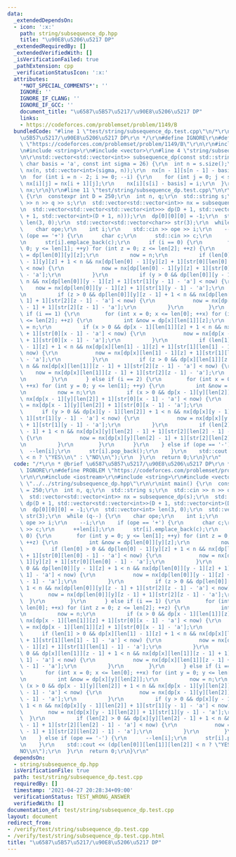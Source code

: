 ```yaml
---
data:
  _extendedDependsOn:
  - icon: ':x:'
    path: string/subsequence_dp.hpp
    title: "\u90E8\u5206\u5217 DP"
  _extendedRequiredBy: []
  _extendedVerifiedWith: []
  _isVerificationFailed: true
  _pathExtension: cpp
  _verificationStatusIcon: ':x:'
  attributes:
    '*NOT_SPECIAL_COMMENTS*': ''
    IGNORE: ''
    IGNORE_IF_CLANG: ''
    IGNORE_IF_GCC: ''
    document_title: "\u6587\u5B57\u5217/\u90E8\u5206\u5217 DP"
    links:
    - https://codeforces.com/problemset/problem/1149/B
  bundledCode: "#line 1 \"test/string/subsequence_dp.test.cpp\"\n/*\r\n * @brief \u6587\
    \u5B57\u5217/\u90E8\u5206\u5217 DP\r\n */\r\n#define IGNORE\r\n#define PROBLEM\
    \ \"https://codeforces.com/problemset/problem/1149/B\"\r\n\r\n#include <iostream>\r\
    \n#include <string>\r\n#include <vector>\r\n#line 4 \"string/subsequence_dp.hpp\"\
    \n\r\nstd::vector<std::vector<int>> subsequence_dp(const std::string &s, const\
    \ char basis = 'a', const int sigma = 26) {\r\n  int n = s.size();\r\n  std::vector<std::vector<int>>\
    \ nx(n, std::vector<int>(sigma, n));\r\n  nx[n - 1][s[n - 1] - basis] = n - 1;\r\
    \n  for (int i = n - 2; i >= 0; --i) {\r\n    for (int j = 0; j < sigma; ++j)\
    \ nx[i][j] = nx[i + 1][j];\r\n    nx[i][s[i] - basis] = i;\r\n  }\r\n  return\
    \ nx;\r\n}\r\n#line 11 \"test/string/subsequence_dp.test.cpp\"\n\r\nint main()\
    \ {\r\n  constexpr int D = 250;\r\n  int n, q;\r\n  std::string s;\r\n  std::cin\
    \ >> n >> q >> s;\r\n  std::vector<std::vector<int>> nx = subsequence_dp(s);\r\
    \n  std::vector<std::vector<std::vector<int>>> dp(D + 1, std::vector<std::vector<int>>(D\
    \ + 1, std::vector<int>(D + 1, n)));\r\n  dp[0][0][0] = -1;\r\n  std::vector<int>\
    \ len(3, 0);\r\n  std::vector<std::vector<char>> str(3);\r\n  while (q--) {\r\n\
    \    char ope;\r\n    int i;\r\n    std::cin >> ope >> i;\r\n    --i;\r\n    if\
    \ (ope == '+') {\r\n      char c;\r\n      std::cin >> c;\r\n      ++len[i];\r\
    \n      str[i].emplace_back(c);\r\n      if (i == 0) {\r\n        for (int y =\
    \ 0; y <= len[1]; ++y) for (int z = 0; z <= len[2]; ++z) {\r\n          int &now\
    \ = dp[len[0]][y][z];\r\n          now = n;\r\n          if (len[0] > 0 && dp[len[0]\
    \ - 1][y][z] + 1 < n && nx[dp[len[0] - 1][y][z] + 1][str[0][len[0] - 1] - 'a']\
    \ < now) {\r\n            now = nx[dp[len[0] - 1][y][z] + 1][str[0][len[0] - 1]\
    \ - 'a'];\r\n          }\r\n          if (y > 0 && dp[len[0]][y - 1][z] + 1 <\
    \ n && nx[dp[len[0]][y - 1][z] + 1][str[1][y - 1] - 'a'] < now) {\r\n        \
    \    now = nx[dp[len[0]][y - 1][z] + 1][str[1][y - 1] - 'a'];\r\n          }\r\
    \n          if (z > 0 && dp[len[0]][y][z - 1] + 1 < n && nx[dp[len[0]][y][z -\
    \ 1] + 1][str[2][z - 1] - 'a'] < now) {\r\n            now = nx[dp[len[0]][y][z\
    \ - 1] + 1][str[2][z - 1] - 'a'];\r\n          }\r\n        }\r\n      } else\
    \ if (i == 1) {\r\n        for (int x = 0; x <= len[0]; ++x) for (int z = 0; z\
    \ <= len[2]; ++z) {\r\n          int &now = dp[x][len[1]][z];\r\n          now\
    \ = n;\r\n          if (x > 0 && dp[x - 1][len[1]][z] + 1 < n && nx[dp[x - 1][len[1]][z]\
    \ + 1][str[0][x - 1] - 'a'] < now) {\r\n            now = nx[dp[x - 1][len[1]][z]\
    \ + 1][str[0][x - 1] - 'a'];\r\n          }\r\n          if (len[1] > 0 && dp[x][len[1]\
    \ - 1][z] + 1 < n && nx[dp[x][len[1] - 1][z] + 1][str[1][len[1] - 1] - 'a'] <\
    \ now) {\r\n            now = nx[dp[x][len[1] - 1][z] + 1][str[1][len[1] - 1]\
    \ - 'a'];\r\n          }\r\n          if (z > 0 && dp[x][len[1]][z - 1] + 1 <\
    \ n && nx[dp[x][len[1]][z - 1] + 1][str[2][z - 1] - 'a'] < now) {\r\n        \
    \    now = nx[dp[x][len[1]][z - 1] + 1][str[2][z - 1] - 'a'];\r\n          }\r\
    \n        }\r\n      } else if (i == 2) {\r\n        for (int x = 0; x <= len[0];\
    \ ++x) for (int y = 0; y <= len[1]; ++y) {\r\n          int &now = dp[x][y][len[2]];\r\
    \n          now = n;\r\n          if (x > 0 && dp[x - 1][y][len[2]] + 1 < n &&\
    \ nx[dp[x - 1][y][len[2]] + 1][str[0][x - 1] - 'a'] < now) {\r\n            now\
    \ = nx[dp[x - 1][y][len[2]] + 1][str[0][x - 1] - 'a'];\r\n          }\r\n    \
    \      if (y > 0 && dp[x][y - 1][len[2]] + 1 < n && nx[dp[x][y - 1][len[2]] +\
    \ 1][str[1][y - 1] - 'a'] < now) {\r\n            now = nx[dp[x][y - 1][len[2]]\
    \ + 1][str[1][y - 1] - 'a'];\r\n          }\r\n          if (len[2] > 0 && dp[x][y][len[2]\
    \ - 1] + 1 < n && nx[dp[x][y][len[2] - 1] + 1][str[2][len[2] - 1] - 'a'] < now)\
    \ {\r\n            now = nx[dp[x][y][len[2] - 1] + 1][str[2][len[2] - 1] - 'a'];\r\
    \n          }\r\n        }\r\n      }\r\n    } else if (ope == '-') {\r\n    \
    \  --len[i];\r\n      str[i].pop_back();\r\n    }\r\n    std::cout << (dp[len[0]][len[1]][len[2]]\
    \ < n ? \"YES\\n\" : \"NO\\n\");\r\n  }\r\n  return 0;\r\n}\r\n"
  code: "/*\r\n * @brief \u6587\u5B57\u5217/\u90E8\u5206\u5217 DP\r\n */\r\n#define\
    \ IGNORE\r\n#define PROBLEM \"https://codeforces.com/problemset/problem/1149/B\"\
    \r\n\r\n#include <iostream>\r\n#include <string>\r\n#include <vector>\r\n#include\
    \ \"../../string/subsequence_dp.hpp\"\r\n\r\nint main() {\r\n  constexpr int D\
    \ = 250;\r\n  int n, q;\r\n  std::string s;\r\n  std::cin >> n >> q >> s;\r\n\
    \  std::vector<std::vector<int>> nx = subsequence_dp(s);\r\n  std::vector<std::vector<std::vector<int>>>\
    \ dp(D + 1, std::vector<std::vector<int>>(D + 1, std::vector<int>(D + 1, n)));\r\
    \n  dp[0][0][0] = -1;\r\n  std::vector<int> len(3, 0);\r\n  std::vector<std::vector<char>>\
    \ str(3);\r\n  while (q--) {\r\n    char ope;\r\n    int i;\r\n    std::cin >>\
    \ ope >> i;\r\n    --i;\r\n    if (ope == '+') {\r\n      char c;\r\n      std::cin\
    \ >> c;\r\n      ++len[i];\r\n      str[i].emplace_back(c);\r\n      if (i ==\
    \ 0) {\r\n        for (int y = 0; y <= len[1]; ++y) for (int z = 0; z <= len[2];\
    \ ++z) {\r\n          int &now = dp[len[0]][y][z];\r\n          now = n;\r\n \
    \         if (len[0] > 0 && dp[len[0] - 1][y][z] + 1 < n && nx[dp[len[0] - 1][y][z]\
    \ + 1][str[0][len[0] - 1] - 'a'] < now) {\r\n            now = nx[dp[len[0] -\
    \ 1][y][z] + 1][str[0][len[0] - 1] - 'a'];\r\n          }\r\n          if (y >\
    \ 0 && dp[len[0]][y - 1][z] + 1 < n && nx[dp[len[0]][y - 1][z] + 1][str[1][y -\
    \ 1] - 'a'] < now) {\r\n            now = nx[dp[len[0]][y - 1][z] + 1][str[1][y\
    \ - 1] - 'a'];\r\n          }\r\n          if (z > 0 && dp[len[0]][y][z - 1] +\
    \ 1 < n && nx[dp[len[0]][y][z - 1] + 1][str[2][z - 1] - 'a'] < now) {\r\n    \
    \        now = nx[dp[len[0]][y][z - 1] + 1][str[2][z - 1] - 'a'];\r\n        \
    \  }\r\n        }\r\n      } else if (i == 1) {\r\n        for (int x = 0; x <=\
    \ len[0]; ++x) for (int z = 0; z <= len[2]; ++z) {\r\n          int &now = dp[x][len[1]][z];\r\
    \n          now = n;\r\n          if (x > 0 && dp[x - 1][len[1]][z] + 1 < n &&\
    \ nx[dp[x - 1][len[1]][z] + 1][str[0][x - 1] - 'a'] < now) {\r\n            now\
    \ = nx[dp[x - 1][len[1]][z] + 1][str[0][x - 1] - 'a'];\r\n          }\r\n    \
    \      if (len[1] > 0 && dp[x][len[1] - 1][z] + 1 < n && nx[dp[x][len[1] - 1][z]\
    \ + 1][str[1][len[1] - 1] - 'a'] < now) {\r\n            now = nx[dp[x][len[1]\
    \ - 1][z] + 1][str[1][len[1] - 1] - 'a'];\r\n          }\r\n          if (z >\
    \ 0 && dp[x][len[1]][z - 1] + 1 < n && nx[dp[x][len[1]][z - 1] + 1][str[2][z -\
    \ 1] - 'a'] < now) {\r\n            now = nx[dp[x][len[1]][z - 1] + 1][str[2][z\
    \ - 1] - 'a'];\r\n          }\r\n        }\r\n      } else if (i == 2) {\r\n \
    \       for (int x = 0; x <= len[0]; ++x) for (int y = 0; y <= len[1]; ++y) {\r\
    \n          int &now = dp[x][y][len[2]];\r\n          now = n;\r\n          if\
    \ (x > 0 && dp[x - 1][y][len[2]] + 1 < n && nx[dp[x - 1][y][len[2]] + 1][str[0][x\
    \ - 1] - 'a'] < now) {\r\n            now = nx[dp[x - 1][y][len[2]] + 1][str[0][x\
    \ - 1] - 'a'];\r\n          }\r\n          if (y > 0 && dp[x][y - 1][len[2]] +\
    \ 1 < n && nx[dp[x][y - 1][len[2]] + 1][str[1][y - 1] - 'a'] < now) {\r\n    \
    \        now = nx[dp[x][y - 1][len[2]] + 1][str[1][y - 1] - 'a'];\r\n        \
    \  }\r\n          if (len[2] > 0 && dp[x][y][len[2] - 1] + 1 < n && nx[dp[x][y][len[2]\
    \ - 1] + 1][str[2][len[2] - 1] - 'a'] < now) {\r\n            now = nx[dp[x][y][len[2]\
    \ - 1] + 1][str[2][len[2] - 1] - 'a'];\r\n          }\r\n        }\r\n      }\r\
    \n    } else if (ope == '-') {\r\n      --len[i];\r\n      str[i].pop_back();\r\
    \n    }\r\n    std::cout << (dp[len[0]][len[1]][len[2]] < n ? \"YES\\n\" : \"\
    NO\\n\");\r\n  }\r\n  return 0;\r\n}\r\n"
  dependsOn:
  - string/subsequence_dp.hpp
  isVerificationFile: true
  path: test/string/subsequence_dp.test.cpp
  requiredBy: []
  timestamp: '2021-04-27 20:28:34+09:00'
  verificationStatus: TEST_WRONG_ANSWER
  verifiedWith: []
documentation_of: test/string/subsequence_dp.test.cpp
layout: document
redirect_from:
- /verify/test/string/subsequence_dp.test.cpp
- /verify/test/string/subsequence_dp.test.cpp.html
title: "\u6587\u5B57\u5217/\u90E8\u5206\u5217 DP"
---
```

